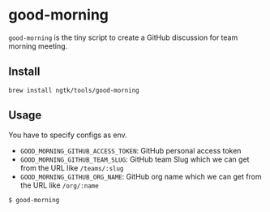 # good-morning
`good-morning` is the tiny script to create a GitHub discussion for team morning meeting.


## Install
```
brew install ngtk/tools/good-morning
```

## Usage
You have to specify configs as env.

* `GOOD_MORNING_GITHUB_ACCESS_TOKEN`: GitHub personal access token
* `GOOD_MORNING_GITHUB_TEAM_SLUG`: GitHub team Slug which we can get from the URL like `/teams/:slug`
* `GOOD_MORNING_GITHUB_ORG_NAME`: GitHub org name which we can get from the URL like `/org/:name`

```
$ good-morning
```
